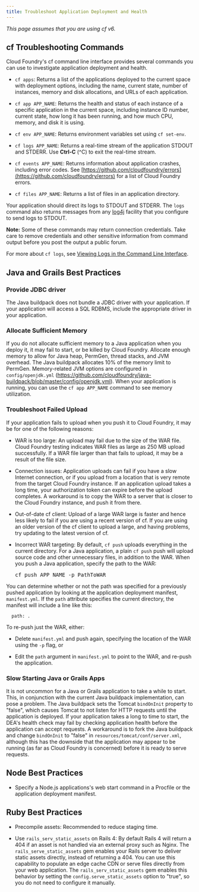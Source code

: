 ```yaml
---
title: Troubleshoot Application Deployment and Health
---
```


_This page assumes that you are using cf v6._

## <a id='cf-commands'></a>cf Troubleshooting Commands ##

Cloud Foundry's cf command line interface provides several commands you can use
to investigate application deployment and health.

* `cf apps`: Returns a list of the applications deployed to the current space
with deployment options, including the name, current state, number of instances,
memory and disk allocations, and URLs of each application.

* `cf app APP_NAME`: Returns the health and status of each instance of a
specific application in the current space, including instance ID number, current
state, how long it has been running, and how much CPU, memory, and disk it is
using.

* `cf env APP_NAME`: Returns environment variables set using `cf set-env`.

* `cf logs APP_NAME`: Returns a real-time stream of the application STDOUT and
STDERR. Use **Ctrl-C** (^C) to exit the real-time stream.

* `cf events APP_NAME`: Returns information about application crashes, including
error codes.
See
[https://github.com/cloudfoundry/errors](https://github.com/cloudfoundry/errors)
for a list of Cloud Foundry errors.

* `cf files APP_NAME`: Returns a list of files in an application directory.

Your application should direct its logs to STDOUT and STDERR.
The `logs` command also returns messages from any [log4j](http://logging.apache.org/log4j/)
facility that you configure to send logs to STDOUT.

**Note:** Some of these commands may return connection credentials.
Take care to remove credentials and other sensitive information from command
output before you post the output a public forum.

For more about `cf logs`, see [Viewing Logs in the Command Line Interface](./streaming-logs.html#view).

## <a id='java-apps'></a>Java and Grails Best Practices ##

### <a id='jdbc'></a>Provide JDBC driver ###

The Java buildpack does not bundle a JDBC driver with your application.
If your application will access a SQL RDBMS, include the appropriate driver in
your application.

### <a id='memory'></a>Allocate Sufficient Memory ###

If you do not allocate sufficient memory to a Java application when you deploy
it, it may fail to start, or be killed by Cloud Foundry.
Allocate enough memory to allow for Java heap, PermGen, thread stacks, and JVM
overhead.
The Java buildpack allocates 10% of the memory limit to PermGen.
Memory-related JVM options are configured in `config/openjdk.yml`
(https://github.com/cloudfoundry/java-buildpack/blob/master/config/openjdk.yml).
When your application is running, you can use the `cf app APP_NAME` command to
see memory utilization.

### <a id='upload'></a>Troubleshoot Failed Upload ###

If your application fails to upload when you push it to Cloud Foundry, it may be
for one of the following reasons:

* WAR is too large: An upload may fail due to the size of the WAR file.
Cloud Foundry testing indicates WAR files as large as 250 MB upload
successfully.
If a WAR file larger than that fails to upload, it may be a result of the file
size.

* Connection issues: Application uploads can fail if you have a slow Internet
connection, or if you upload from a location that is very remote from the target
Cloud Foundry instance.
If an application upload takes a long time, your authorization token can expire
before the upload completes.
A workaround is to copy the WAR to a server that is closer to the Cloud Foundry
instance, and push it from there.

* Out-of-date cf client: Upload of a large WAR large is faster and hence less
likely to fail if you are using a recent version of cf.
If you are using an older version of the cf client to upload a large, and having
problems, try updating to the latest version of cf.

* Incorrect WAR targeting: By default, `cf push` uploads everything in the
current directory.
For a Java application, a plain `cf push` push will upload source code and other
unnecessary files, in addition to the WAR.
When you push a Java application, specify the path to the WAR:

  <pre class="terminal">
  cf push APP_NAME -p PathToWAR
  </pre>

 You can determine whether or not the path was specified for a previously pushed
application by looking at the application deployment manifest, `manifest.yml`.
If the `path` attribute specifies the current directory, the manifest will
include a line like this:

  ```
    path: .
  ```
 To re-push just the WAR, either:

 * Delete `manifest.yml` and push again, specifying the location of the WAR
using the `-p` flag, or

 * Edit the `path` argument in `manifest.yml` to point to the WAR, and re-push
the application.

### <a id='slow-start'></a>Slow Starting Java or Grails Apps ###

It is not uncommon for a Java or Grails application to take a while to start.
This, in conjunction with the current Java buildpack implementation, can pose a
problem.
The Java buildpack sets the Tomcat `bindOnInit` property to "false", which
causes Tomcat to not listen for HTTP requests until the application is deployed.
If your application takes a long to time to start, the DEA's health check may
fail by checking application health before the application can accept requests.
A workaround is to fork the Java buildpack and change `bindOnInit` to "false" in
`resources/tomcat/conf/server.xml`, although this has the downside that the
application may appear to be running (as far as Cloud Foundry is concerned)
before it is ready to serve requests.

## <a id='node-apps'></a>Node Best Practices ##

* Specify a Node.js applications's web start command in a Procfile or the
application deployment manifest.

## <a id='ruby-apps'></a>Ruby Best Practices ##

* Precompile assets: Recommended to reduce staging time.

* Use `rails_serv_static_assets` on Rails 4: By default Rails 4 will return a
404 if an asset is not handled via an external proxy such as Nginx.
The `rails_serve_static_assets` gem enables your Rails server to deliver static
assets directly, instead of returning a 404.
You can use this capability to populate an edge cache CDN or serve files
directly from your web application.
The `rails_serv_static_assets` gem enables this behavior by setting the
`config.serve_static_assets` option to "true", so you do not need to configure
it manually.